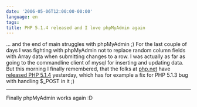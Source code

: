 ```yaml
---
date: '2006-05-06T12:00:00-00:00'
language: en
tags:
title: PHP 5.1.4 released and I love phpMyAdmin again
---
```



... and the end of main struggles with phpMyAdmin ;) For the last couple of days I was fighting with phpMyAdmin not to replace random column fields with Array data when submitting changes to a row. I was actually as far as going to the commandline client of mysql for inserting and updating data. But this morning I finally remembered, that the folks at [php.net](http://www.php.net) have [released PHP 5.1.4](http://www.php.net/release_5_1_4.php) yesterday, which has for example a fix for PHP 5.1.3 bug with handling $_POST in it ;)

-------------------------------



Finally phpMyAdmin works again :D